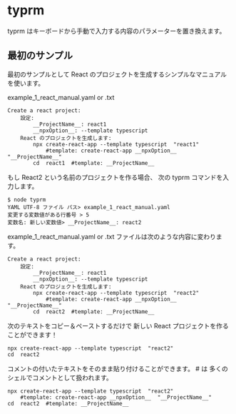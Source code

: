 # typrm

typrm はキーボードから手動で入力する内容のパラメーターを置き換えます。


## 最初のサンプル

最初のサンプルとして React のプロジェクトを生成するシンプルなマニュアルを使います。

example_1_react_manual.yaml or .txt

    Create a react project:
        設定:
            __ProjectName__: react1
            __npxOption__: --template typescript
        React のプロジェクトを生成します:
            npx create-react-app --template typescript  "react1"
                #template: create-react-app __npxOption__  "__ProjectName__"
            cd  react1  #template: __ProjectName__

もし React2 という名前のプロジェクトを作る場合、
次の typrm コマンドを入力します。

    $ node typrm
    YAML UTF-8 ファイル パス> example_1_react_manual.yaml
    変更する変数値がある行番号 > 5
    変数名: 新しい変数値> __ProjectName__: react2

example_1_react_manual.yaml or .txt ファイルは次のような内容に変わります。

    Create a react project:
        設定:
            __ProjectName__: react1
            __npxOption__: --template typescript
        React のプロジェクトを生成します:
            npx create-react-app --template typescript  "react2"
                #template: create-react-app __npxOption__  "__ProjectName__"
            cd  react2  #template: __ProjectName__

次のテキストをコピー＆ペーストするだけで
新しい React プロジェクトを作ることができます！

    npx create-react-app --template typescript  "react2"
    cd  react2

コメントの付いたテキストをそのまま貼り付けることができます。 # は
多くのシェルでコメントとして扱われます。

    npx create-react-app --template typescript  "react2"
        #template: create-react-app __npxOption__  "__ProjectName__"
    cd  react2  #template: __ProjectName__
